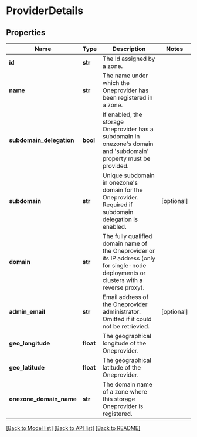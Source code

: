 # ProviderDetails

## Properties
Name | Type | Description | Notes
------------ | ------------- | ------------- | -------------
**id** | **str** | The Id assigned by a zone. | 
**name** | **str** | The name under which the Oneprovider has been registered in a zone. | 
**subdomain_delegation** | **bool** | If enabled, the storage Oneprovider has a subdomain in onezone&#x27;s domain and &#x27;subdomain&#x27; property must be provided.  | 
**subdomain** | **str** | Unique subdomain in onezone&#x27;s domain for the Oneprovider. Required if subdomain delegation is enabled.  | [optional] 
**domain** | **str** | The fully qualified domain name of the Oneprovider or its IP address (only for single-node deployments or clusters with a reverse proxy).  | 
**admin_email** | **str** | Email address of the Oneprovider administrator. Omitted if it could not be retrievied. | [optional] 
**geo_longitude** | **float** | The geographical longitude of the Oneprovider. | 
**geo_latitude** | **float** | The geographical latitude of the Oneprovider. | 
**onezone_domain_name** | **str** | The domain name of a zone where this storage Oneprovider is registered. | 

[[Back to Model list]](../README.md#documentation-for-models) [[Back to API list]](../README.md#documentation-for-api-endpoints) [[Back to README]](../README.md)

